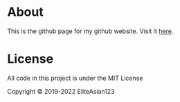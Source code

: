 # About
This is the github page for my github website. Visit it [here](https://eliteasian123.github.io).


# License
All code in this project is under the MIT License

Copyright © 2019-2022 EliteAsian123

